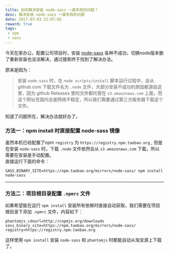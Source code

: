 ```yaml
---
title: 如何解决安装 node-sass 一直失败的问题？
desc: 解决安装 node-sass 一直失败的问题
date: 2017-03-03 22:07:02
reward: true
tags: 
 - npm 
 - sass
---
```


今天在家办公，配置公司项目时，安装 [node-sass](https://github.com/sass/node-sass) 各种不成功，切换node版本删了重新安装也没法解决，通过搜索终于找到了解决办法。
  
原来是因为：
> 安装 `node-sass` 时，在 `node scripts/install` 脚本运行过程中，会从 github.com 下载文件名为 `.node` 文件，大部分安装不成功的原因都源自这里，因为 github Releases 里的文件都托管在 `s3.amazonaws.com` 上面，而这个网址在国内总是网络不稳定，所以我们需要通过第三方服务器下载这个文件。

<!--more--> 

知道了问题所在，解决办法就好办了。

### 方法一：npm install 时直接配置 node-sass 镜像

虽然本机已经配置了npm `registry` 为 `https://registry.npm.taobao.org` , 但是在安装 `node-sass` 时，下载 `.node` 文件依然会从 `s3.amazonaws.com` 下载，所以需要在安装是手动配置。   
直接运行下面的命令：

```npm
SASS_BINARY_SITE=https://npm.taobao.org/mirrors/node-sass/ npm install node-sass
```

********************************************

### 方法二：项目根目录配置 `.npmrc` 文件

如果希望能在运行 `npm install` 安装所有依赖时直接自动获取，我们需要在项目根目录下添加 `.npmrc` 文件，内容如下：

```npm
phantomjs_cdnurl=http://cnpmjs.org/downloads
sass_binary_site=https://npm.taobao.org/mirrors/node-sass/
registry=https://registry.npm.taobao.org
```

这样使用 `npm install` 安装 `node-sass` 和 `phantomjs` 时都能自动从淘宝源上下载了。


